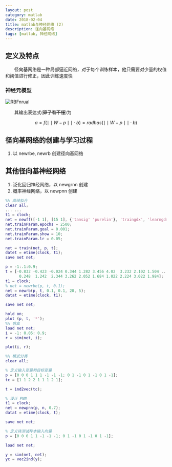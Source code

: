 ```yaml
---
layout: post
category: matlab
date: 2018-02-04
title: matlab与神经网络 (2)
description: 径向基网络
tags: [matlab, 神经网络]
---
```


## 定义及特点

　　径向基网络是一种局部逼近网络，对于每个训练样本，他只需要对少量的权值和阈值进行修正，因此训练速度快

### 神经元模型

![RBFnrual](/downloads/RBFnerual.png)

　　其输出表达式(~~算了看不懂~~)为

$$
a = f(\mid \mid W - p \mid \mid \cdot b) = radbas(\mid \mid W - p \mid \mid \cdot b)
$$

## 径向基网络的创建与学习过程

1. 以 newrbe, newrb 创建径向基网络

## 其他径向基神经网络

1. 泛化回归神经网络，以 newgrnn 创建
2. 概率神经网络，以 newpnn 创建

```matlab
%% 曲线拟合
clear all;
... ...
t1 = clock;
net = newff([-1 1], [15 1], {'tansig' 'purelin'}, 'traingdx', 'learngdm');
net.trainParam.epochs = 2500;
net.trainParam.goal = 0.001;
net.trainParam.show = 10;
net.trainParam.lr = 0.05;

net = train(net, p, t);
datet = etime(clock, t1);
save net net;

p = -1:.1:0.9;
t = [-0.832 -0.423 -0.024 0.344 1.282 3.456 4.02  3.232 2.102 1.504 ...
      0.248  1.242  2.344 3.262 2.052 1.684 1.022 2.224 3.022 1.984];
t1 = clock;
% net = newrbe(p, t, 0.1);
net = newrb(p, t, 0.1, 0.1, 20, 5);
datat = etime(clock, t1);

save net net;

hold on;
plot (p, t, '*');
%% 仿真
load net net;
i = -1: 0.05: 0.9;
r = sim(net, i);

plot(i, r);

%% 模式分类
clear all;

% 定义输入变量和目标变量
p = [0 0 0 1 1 1 -1 -1 -1; 0 1 -1 0 1 -1 0 1 -1];
tc = [1 1 2 2 1 1 1 2 1];

t = ind2vec(tc);

% 设计 PNN
t1 = clock;
net = newpnn(p, n, 0.7);
datat = etime(clock, t);

save net net;

% 定义待测试样本输入向量
p = [0 0 0 1 1 -1 -1 -1; 0 1 -1 0 1 -1 0 1 -1];

load net net;

y = sim(net, net);
yc = vec2ind(y);


```

<!--
> 　　这些年我一直提醒自己一件事情，千万不要自己感动自己．大部分人看似的努力，不过是愚蠢造成的．什么熬夜看书到天亮，连续几天只睡几个小时，没多久就放假了，如果这些东西也值得夸耀，那么富士康流水线上任何一个人都比你努力多了．人难免天生有自怜的情绪，唯有时刻保持清醒，才能看清真正的价值在哪里．
-->